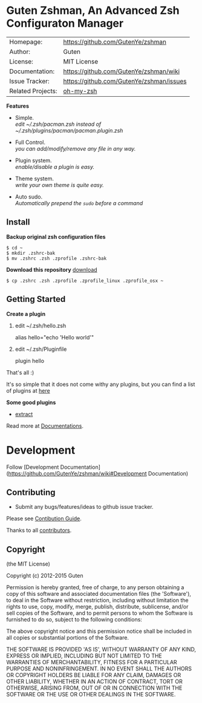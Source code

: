 Guten Zshman, An Advanced Zsh Configuraton Manager
======================================

|                |                                       |
|----------------|---------------------------------------|
| Homepage:      | https://github.com/GutenYe/zshman        |
| Author:	       | Guten                                 |
| License:       | MIT License                           |
| Documentation: | https://github.com/GutenYe/zshman/wiki   |
| Issue Tracker: | https://github.com/GutenYe/zshman/issues |
| Related Projects: | [oh-my-zsh](https://github.com/robbyrussell/oh-my-zsh) |

**Features**

- Simple. <br>
  *edit ~/.zsh/pacman.zsh instead of ~/.zsh/plugins/pacman/pacman.plugin.zsh*

- Full Control. <br>
  *you can add/modify/remove any file in any way.*

- Plugin system. <br>
  *enable/disable a plugin is easy.*

- Theme system. <br>
  *write your own theme is quite easy.*

- Auto sudo. <br>
  *Automatically prepend the `sudo` before a command*

Install
-------

**Backup original zsh configuration files**

	$ cd ~
	$ mkdir .zshrc-bak
	$ mv .zshrc .zsh .zprofile .zshrc-bak

**Download this repository** [download](https://github.com/GutenYe/zshman/zipball/master)

	$ cp .zshrc .zsh .zprofile .zprofile_linux .zprofile_osx ~

Getting Started
---------------

**Create a plugin**

1. edit ~/.zsh/hello.zsh

	alias hello="echo 'Hello world'"

2. edit ~/.zsh/Pluginfile

	plugin hello

That's all :)

It's so simple that it does not come withy any plugins, but you can find a list of plugins at [here](https://github.com/robbyrussell/oh-my-zsh/tree/master/plugins)

**Some good plugins**

- [extract](https://github.com/robbyrussell/oh-my-zsh/blob/master/plugins/extract/extract.plugin.zsh)

Read more at [Documentations](https://github.com/GutenYe/zshman/wiki).

Development
===========

Follow [Development Documentation](https://github.com/GutenYe/zshman/wiki#Development Documentation)

Contributing
------------

* Submit any bugs/features/ideas to github issue tracker.

Please see [Contibution Guide](https://github.com/GutenYe/zshman/blob/master/CONTRIBUTING.md).

Thanks to all [contributors](https://github.com/GutenYe/zshman/contributors).

Copyright
---------

(the MIT License)

Copyright (c) 2012-2015 Guten

Permission is hereby granted, free of charge, to any person obtaining a copy of this software and associated documentation files (the 'Software'), to deal in the Software without restriction, including without limitation the rights to use, copy, modify, merge, publish, distribute, sublicense, and/or sell copies of the Software, and to permit persons to whom the Software is furnished to do so, subject to the following conditions:

The above copyright notice and this permission notice shall be included in all copies or substantial portions of the Software.

THE SOFTWARE IS PROVIDED 'AS IS', WITHOUT WARRANTY OF ANY KIND, EXPRESS OR IMPLIED, INCLUDING BUT NOT LIMITED TO THE WARRANTIES OF MERCHANTABILITY, FITNESS FOR A PARTICULAR PURPOSE AND NONINFRINGEMENT.  IN NO EVENT SHALL THE AUTHORS OR COPYRIGHT HOLDERS BE LIABLE FOR ANY CLAIM, DAMAGES OR OTHER LIABILITY, WHETHER IN AN ACTION OF CONTRACT, TORT OR OTHERWISE, ARISING FROM, OUT OF OR IN CONNECTION WITH THE SOFTWARE OR THE USE OR OTHER DEALINGS IN THE SOFTWARE.
